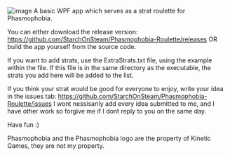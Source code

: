 ![image](https://user-images.githubusercontent.com/46310750/111114359-1941c600-859e-11eb-9496-7dfba8af9367.PNG)
A basic WPF app which serves as a strat roulette for Phasmophobia.

You can either download the release version: https://github.com/StarchOnSteam/Phasmophobia-Roulette/releases
OR build the app yourself from the source code.

If you want to add strats, use the ExtraStrats.txt file, using the example within the file. If this file is in the same directory as the executable, the strats
you add here will be added to the list.

If you think your strat would be good for everyone to enjoy, write your idea in the issues tab: https://github.com/StarchOnSteam/Phasmophobia-Roulette/issues
I wont nessisarily add every idea submitted to me, and I have other work so forgive me if I dont reply to you on the same day.

Have fun :)




Phasmophobia and the Phasmophobia logo are the property of Kinetic Games, they are not my property.
